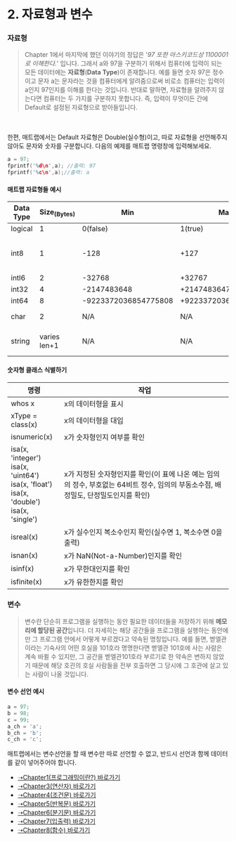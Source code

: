 # 2. 자료형과 변수
### 자료형
> Chapter 1에서 마지막에 했던 이야기의 정답은 '*97 또한 아스키코드상 1100001로 이해한다.*' 입니다. 그래서 a와 97을 구분하기 위해서 컴퓨터에 입력이 되는 모든 데이터에는 **자료형**(**Data Type**)이 존재합니다. 예를 들면 숫자 97은 정수이고 문자 a는 문자라는 것을 컴퓨터에게 알려줌으로써 비로소 컴퓨터는 입력이 a인지 97인지를 이해를 한다는 것입니다. 반대로 말하면, 자료형을 알려주지 않는다면 컴퓨터는 두 가지를 구분하지 못합니다. 즉, 입력이 무엇이든 간에 Default로 설정된 자료형으로 받아들입니다.
<br>
<br>
한편, 매트랩에서는 Default 자료형은 Double(실수형)이고, 따로 자료형을 선언해주지 않아도 문자와 숫자를 구분합니다. 다음의 예제를 매트랩 명령창에 입력해보세요.

```cpp
a = 97;
fprintf('%d\n',a); //출력: 97
fprintf('%c\n',a);//출력: a
```

#### 매트랩 자료형들 예시 
|Data Type|Size<sub>(Bytes)</sub>|Min|Max|Notes|
|--- |--- |--- |--- |--- |
|logical|1|0(false)|1(true)||
|int8|1|-128|+127|**Numeric, signed, integer, Exact**|
|intl6|2|-32768|+32767|**Ditto**|
|int32|4|-2147483648|+2147483647|**Ditto**|
|int64|8|-9223372036854775808|+9223372036854775807|**Ditto**|
|char|2|N/A|N/A|**Encoded Character**|
|string|varies len+1|N/A|N/A|**String of encoded characters**|

#### 숫자형 클래스 식별하기
|명령|작업|
|--- |--- |
|whos x|x의 데이터형을 표시|
|xType = class(x)|x의 데이터형을 대입|
|isnumeric(x)|x가 숫자형인지 여부를 확인|
|isa(x, 'integer')<br>isa(x, 'uint64')<br>isa(x, 'float')<br>isa(x, 'double')<br>isa(x, 'single')|x가 지정된 숫자형인지를 확인(이 표에 나온 예는 임의의 정수, 부호없는 64비트 정수, 임의의 부동소수점, 배정밀도, 단정밀도인지를 확인)|
|isreal(x)|x가 실수인지 복소수인지 확인(실수면 1, 복소수면 0을 출력)|
|isnan(x)|x가 NaN(Not-a-Number)인지를 확인|
|isinf(x)|x가 무한대인지를 확인|
|isfinite(x)|x가 유한한지를 확인|

### 변수
> 변수란 단순히 프로그램을 실행하는 동안 필요한 데이터들을 저장하기 위해 **메모리에 할당된 공간**입니다. 더 자세히는 해당 공간들을 프로그램을 실행하는 동안에만 그 프로그램 안에서 어떻게 부르겠다고 약속된 명칭입니다. 예를 들면, 벧엘관이라는 기숙사의 어떤 호실을 101호라 명명한다면 벧엘관 101호에 사는 사람은 계속 바뀔 수 있지만, 그 공간을 벧엘관101호라 부르기로 한 약속은 변하지 않았기 때문에 해당 호괸의 호실 사람들을 전부 호출하면 그 당시에 그 호관에 살고 있는 사람이 나올 것입니다.

#### 변수 선언 예시
```cpp
a = 97;
b = 98;
c = 99;
a_ch = 'a';
b_ch = 'b';
c_ch = 'c';
```
매트랩에서는 변수선언을 할 때 변수만 따로 선언할 수 없고, 반드시 선언과 함께 데이터를 같이 넣어주어야 합니다.

* [➝Chapter1(프로그래밍이란?) 바로가기](/MATLAB/ProgrammingBackGround.md)
* [➝Chapter3(연산자) 바로가기](/MATLAB/ProgrammingBackGround3.md)
* [➝Chapter4(조건문) 바로가기](/MATLAB/ProgrammingBackGround4.md)
* [➝Chapter5(반복문) 바로가기](/MATLAB/ProgrammingBackGround5.md)
* [➝Chapter6(분기문) 바로가기](/MATLAB/ProgrammingBackGround6.md)
* [➝Chapter7(입출력) 바로가기](/MATLAB/ProgrammingBackGround7.md)
* [➝Chapter8(함수) 바로가기](/MATLAB/ProgrammingBackGround8.md)
